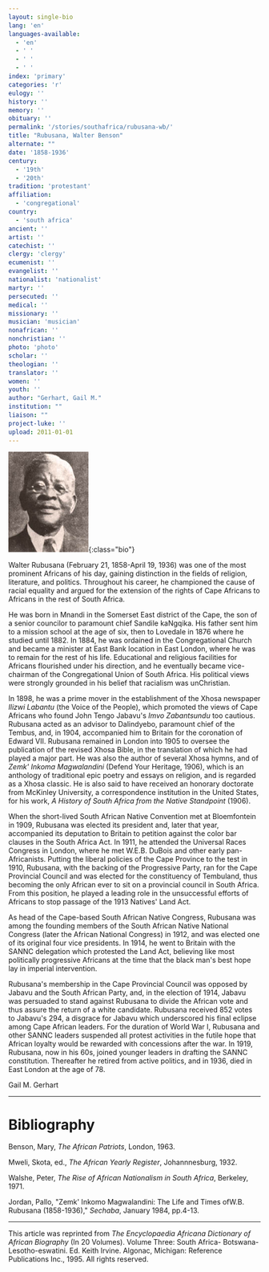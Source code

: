 ```yaml
---
layout: single-bio
lang: 'en'
languages-available:
  - 'en'
  - ' '
  - ' '
  - ' '
index: 'primary'
categories: 'r'
eulogy: ''
history: ''
memory: ''
obituary: ''
permalink: '/stories/southafrica/rubusana-wb/'
title: "Rubusana, Walter Benson"
alternate: ""
date: '1858-1936'
century:
  - '19th'
  - '20th'
tradition: 'protestant'
affiliation:
  - 'congregational'
country:
  - 'south africa'
ancient: ''
artist: ''
catechist: ''
clergy: 'clergy'
ecumenist: ''
evangelist: ''
nationalist: 'nationalist'
martyr: ''
persecuted: ''
medical: ''
missionary: ''
musician: 'musician'
nonafrican: ''
nonchristian: ''
photo: 'photo'
scholar: ''
theologian: ''
translator: ''
women: ''
youth: ''
author: "Gerhart, Gail M."
institution: ""
liaison: ""
project-luke: ''
upload: 2011-01-01
---
```


![Walter Rubusana](/images/bio-pics/southafrica/rubusana-wb/rubusana_walter.jpg){:class="bio"}

Walter Rubusana (February 21, 1858-April 19, 1936) was one of the most prominent Africans of his day, gaining distinction in the fields of religion, literature, and politics. Throughout his career, he championed the cause of racial equality and argued for the extension of the rights of Cape Africans to Africans in the rest of South Africa.

He was born in Mnandi in the Somerset East district of the Cape, the son of a senior councilor to paramount chief Sandile kaNgqika. His father sent him to a mission school at the age of six, then to Lovedale in 1876 where he studied until 1882. In 1884, he was ordained in the Congregational Church and became a minister at East Bank location in East London, where he was to remain for the rest of his life. Educational and religious facilities for Africans flourished under his direction, and he eventually became vice-chairman of the Congregational Union of South Africa. His political views were strongly grounded in his belief that racialism was unChristian.

In 1898, he was a prime mover in the establishment of the Xhosa newspaper *Ilizwi Labantu* (the Voice of the People), which promoted the views of Cape Africans who found John Tengo Jabavu's *Imvo Zabantsundu* too cautious. Rubusana acted as an advisor to Dalindyebo, paramount chief of the Tembus, and, in 1904, accompanied him to Britain for the coronation of Edward VII. Rubusana remained in London into 1905 to oversee the publication of the revised Xhosa Bible, in the translation of which he had played a major part. He was also the author of several Xhosa hymns, and of *Zemk' Inkoma Magwalandini* (Defend Your Heritage, 1906), which is an anthology of traditional epic poetry and essays on religion, and is regarded as a Xhosa classic. He is also said to have received an honorary doctorate from McKinley University, a correspondence institution in the United States, for his work, *A History of South Africa from the Native Standpoint* (1906).

When the short-lived South African Native Convention met at Bloemfontein in 1909, Rubusana was elected its president and, later that year, accompanied its deputation to Britain to petition against the color bar clauses in the South Africa Act. In 1911, he attended the Universal Races Congress in London, where he met W.E.B. DuBois and other early pan-Africanists. Putting the liberal policies of the Cape Province to the test in 1910, Rubusana, with the backing of the Progressive Party, ran for the Cape Provincial Council and was elected for the constituency of Tembuland, thus becoming the only African ever to sit on a provincial council in South Africa. From this position, he played a leading role in the unsuccessful efforts of Africans to stop passage of the 1913 Natives' Land Act.

As head of the Cape-based South African Native Congress, Rubusana was among the founding members of the South African Native National Congress (later the African National Congress) in 1912, and was elected one of its original four vice presidents. In 1914, he went to Britain with the SANNC delegation which protested the Land Act, believing like most politically progressive Africans at the time that the black man's best hope lay in imperial intervention.

Rubusana's membership in the Cape Provincial Council was opposed by Jabavu and the South African Party, and, in the election of 1914, Jabavu was persuaded to stand against Rubusana to divide the African vote and thus assure the return of a white candidate. Rubusana received 852 votes to Jabavu's 294, a disgrace for Jabavu which underscored his final eclipse among Cape African leaders. For the duration of World War I, Rubusana and other SANNC leaders suspended all protest activities in the futile hope that African loyalty would be rewarded with concessions after the war. In 1919, Rubusana, now in his 60s, joined younger leaders in drafting the SANNC constitution. Thereafter he retired from active politics, and in 1936, died in East London at the age of 78.

Gail M. Gerhart

---

# Bibliography

Benson, Mary, *The African Patriots*, London, 1963.

Mweli, Skota, ed., *The African Yearly Register*, Johannnesburg, 1932.

Walshe, Peter, *The Rise of African Nationalism in South Africa*, Berkeley, 1971.

Jordan, Pallo, "Zemk' Inkomo Magwalandini: The Life and Times ofW.B. Rubusana (1858-1936)," *Sechaba*, January 1984, pp.4-13.

---

This article was reprinted from *The Encyclopaedia Africana Dictionary of African Biography* (In 20 Volumes). Volume Three: South Africa- Botswana-Lesotho-eswatini. Ed. Keith Irvine. Algonac, Michigan: Reference Publications Inc., 1995.  All rights reserved.
